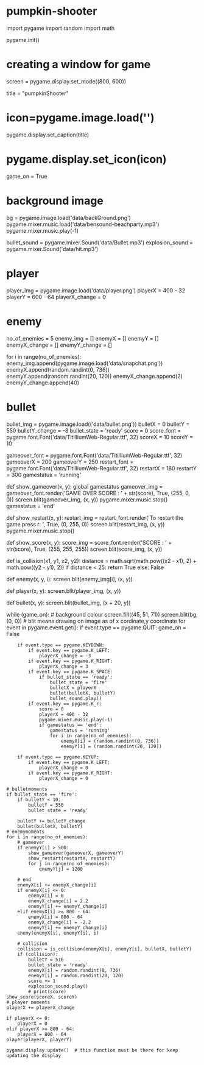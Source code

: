 # pumpkin-shooter
import pygame
import random
import math

pygame.init()

# creating a  window for game

screen = pygame.display.set_mode((800, 600))

title = "pumpkinShooter"

# icon=pygame.image.load('')
pygame.display.set_caption(title)
# pygame.display.set_icon(icon)
game_on = True
# background image
bg = pygame.image.load('data/backGround.png')
pygame.mixer.music.load('data/bensound-beachparty.mp3')
pygame.mixer.music.play(-1)

bullet_sound = pygame.mixer.Sound('data/Bullet.mp3')
explosion_sound = pygame.mixer.Sound('data/hit.mp3')
# player
player_img = pygame.image.load('data/player.png')
playerX = 400 - 32
playerY = 600 - 64
playerX_change = 0

# enemy
no_of_enemies = 5
enemy_img = []
enemyX = []
enemyY = []
enemyX_change = []
enemyY_change = []

for i in range(no_of_enemies):
    enemy_img.append(pygame.image.load('data/snapchat.png'))
    enemyX.append(random.randint(0, 736))
    enemyY.append(random.randint(20, 120))
    enemyX_change.append(2)
    enemyY_change.append(40)

# bullet
bullet_img = pygame.image.load(('data/bullet.png'))
bulletX = 0
bulletY = 550
bulletY_change = -8
bullet_state = 'ready'
score = 0
score_font = pygame.font.Font('data/TitilliumWeb-Regular.ttf', 32)
scoreX = 10
scoreY = 10

gameover_font = pygame.font.Font('data/TitilliumWeb-Regular.ttf', 32)
gameoverX = 200
gameoverY = 250
restart_font = pygame.font.Font('data/TitilliumWeb-Regular.ttf', 32)
restartX = 180
restartY = 300
gamestatus = 'running'


def show_gameover(x, y):
    global gamestatus
    gameover_img = gameover_font.render('GAME OVER SCORE : ' + str(score), True, (255, 0, 0))
    screen.blit(gameover_img, (x, y))
    pygame.mixer.music.stop()
    gamestatus = 'end'


def show_restart(x, y):
    restart_img = restart_font.render('To restart the game press r: ', True, (0, 255, 0))
    screen.blit(restart_img, (x, y))
    pygame.mixer.music.stop()


def show_score(x, y):
    score_img = score_font.render('SCORE : ' + str(score), True, (255, 255, 255))
    screen.blit(score_img, (x, y))


def is_collision(x1, y1, x2, y2):
    distance = math.sqrt(math.pow((x2 - x1), 2) + math.pow((y2 - y1), 2))
    if distance < 25:
        return True
    else:
        False


def enemy(x, y, i):
    screen.blit(enemy_img[i], (x, y))


def player(x, y):
    screen.blit(player_img, (x, y))


def bullet(x, y):
    screen.blit(bullet_img, (x + 20, y))


while (game_on):
    # background  colour
    screen.fill((45, 51, 71))
    screen.blit(bg, (0, 0))  # blit means drawing on image as of x cordinate,y coordinate
    for event in pygame.event.get():
        if event.type == pygame.QUIT:
            game_on = False

        if event.type == pygame.KEYDOWN:
            if event.key == pygame.K_LEFT:
                playerX_change = -3
            if event.key == pygame.K_RIGHT:
                playerX_change = 3
            if event.key == pygame.K_SPACE:
                if bullet_state == 'ready':
                    bullet_state = 'fire'
                    bulletX = playerX
                    bullet(bulletX, bulletY)
                    bullet_sound.play()
            if event.key == pygame.K_r:
                score = 0
                playerX = 400 - 32
                pygame.mixer.music.play(-1)
                if gamestatus == 'end':
                    gamestatus = 'running'
                    for i in range(no_of_enemies):
                        enemyX[i] = (random.randint(0, 736))
                        enemyY[i] = (random.randint(20, 120))

        if event.type == pygame.KEYUP:
            if event.key == pygame.K_LEFT:
                playerX_change = 0
            if event.key == pygame.K_RIGHT:
                playerX_change = 0

    # bulletmoments
    if bullet_state == 'fire':
        if bulletY < 10:
            bulletY = 550
            bullet_state = 'ready'

        bulletY += bulletY_change
        bullet(bulletX, bulletY)
    # enemymoments
    for i in range(no_of_enemies):
        # gameover
        if enemyY[i] > 500:
            show_gameover(gameoverX, gameoverY)
            show_restart(restartX, restartY)
            for j in range(no_of_enemies):
                enemyY[j] = 1200

        # end
        enemyX[i] += enemyX_change[i]
        if enemyX[i] <= 0:
            enemyX[i] = 0
            enemyX_change[i] = 2.2
            enemyY[i] += enemyY_change[i]
        elif enemyX[i] >= 800 - 64:
            enemyX[i] = 800 - 64
            enemyX_change[i] = -2.2
            enemyY[i] += enemyY_change[i]
        enemy(enemyX[i], enemyY[i], i)

        # collision
        collision = is_collision(enemyX[i], enemyY[i], bulletX, bulletY)
        if (collision):
            bulletY = 516
            bullet_state = 'ready'
            enemyX[i] = random.randint(0, 736)
            enemyY[i] = random.randint(20, 120)
            score += 1
            explosion_sound.play()
            # print(score)
    show_score(scoreX, scoreY)
    # player moments
    playerX += playerX_change

    if playerX <= 0:
        playerX = 0
    elif playerX >= 800 - 64:
        playerX = 800 - 64
    player(playerX, playerY)

    pygame.display.update()  # this function must be there for keep updating the display
